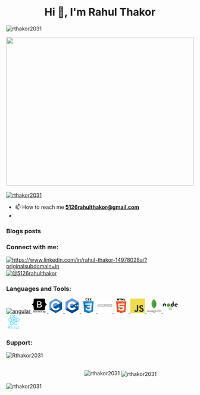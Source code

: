 <h1 align="center">Hi 👋, I'm Rahul Thakor</h1>
<p align="left"> <img src="https://komarev.com/ghpvc/?username=rthakor2031&label=Profile%20views&color=0e75b6&style=flat" alt="rthakor2031" /> </p>

<img src="https://theninehertz.com/wp-content/uploads/2020/06/full-stack-development.gif" style="height:400px;width:100%; margin:auto;" >

<p align="left"> <a href="https://github.com/ryo-ma/github-profile-trophy"><img src="https://github-profile-trophy.vercel.app/?username=rthakor2031" alt="rthakor2031" /></a> </p>

- 📫 How to reach me **5126rahulthakor@gmail.com**
- 

### Blogs posts
<!-- BLOG-POST-LIST:START -->
<!-- BLOG-POST-LIST:END -->

<h3 align="left">Connect with me:</h3>
<p align="left">
<a href="https://linkedin.com/in/https://www.linkedin.com/in/rahul-thakor-14978028a/?originalsubdomain=in" target="blank"><img align="center" src="https://raw.githubusercontent.com/rahuldkjain/github-profile-readme-generator/master/src/images/icons/Social/linked-in-alt.svg" alt="https://www.linkedin.com/in/rahul-thakor-14978028a/?originalsubdomain=in" height="30" width="40" /></a>
<a href="https://medium.com/@5126rahulthakor" target="blank"><img align="center" src="https://raw.githubusercontent.com/rahuldkjain/github-profile-readme-generator/master/src/images/icons/Social/medium.svg" alt="@5126rahulthakor" height="30" width="40" /></a>
</p>

<h3 align="left">Languages and Tools:</h3>
<p align="left"> <a href="https://angular.io" target="_blank" rel="noreferrer"> <img src="https://angular.io/assets/images/logos/angular/angular.svg" alt="angular" width="40" height="40"/> </a> <a href="https://getbootstrap.com" target="_blank" rel="noreferrer"> <img src="https://raw.githubusercontent.com/devicons/devicon/master/icons/bootstrap/bootstrap-plain-wordmark.svg" alt="bootstrap" width="40" height="40"/> </a> <a href="https://www.cprogramming.com/" target="_blank" rel="noreferrer"> <img src="https://raw.githubusercontent.com/devicons/devicon/master/icons/c/c-original.svg" alt="c" width="40" height="40"/> </a> <a href="https://www.w3schools.com/cpp/" target="_blank" rel="noreferrer"> <img src="https://raw.githubusercontent.com/devicons/devicon/master/icons/cplusplus/cplusplus-original.svg" alt="cplusplus" width="40" height="40"/> </a> <a href="https://www.w3schools.com/css/" target="_blank" rel="noreferrer"> <img src="https://raw.githubusercontent.com/devicons/devicon/master/icons/css3/css3-original-wordmark.svg" alt="css3" width="40" height="40"/> </a> <a href="https://expressjs.com" target="_blank" rel="noreferrer"> <img src="https://raw.githubusercontent.com/devicons/devicon/master/icons/express/express-original-wordmark.svg" alt="express" width="40" height="40"/> </a> <a href="https://www.w3.org/html/" target="_blank" rel="noreferrer"> <img src="https://raw.githubusercontent.com/devicons/devicon/master/icons/html5/html5-original-wordmark.svg" alt="html5" width="40" height="40"/> </a> <a href="https://developer.mozilla.org/en-US/docs/Web/JavaScript" target="_blank" rel="noreferrer"> <img src="https://raw.githubusercontent.com/devicons/devicon/master/icons/javascript/javascript-original.svg" alt="javascript" width="40" height="40"/> </a> <a href="https://www.mongodb.com/" target="_blank" rel="noreferrer"> <img src="https://raw.githubusercontent.com/devicons/devicon/master/icons/mongodb/mongodb-original-wordmark.svg" alt="mongodb" width="40" height="40"/> </a> <a href="https://nodejs.org" target="_blank" rel="noreferrer"> <img src="https://raw.githubusercontent.com/devicons/devicon/master/icons/nodejs/nodejs-original-wordmark.svg" alt="nodejs" width="40" height="40"/> </a> <a href="https://reactjs.org/" target="_blank" rel="noreferrer"> <img src="https://raw.githubusercontent.com/devicons/devicon/master/icons/react/react-original-wordmark.svg" alt="react" width="40" height="40"/> </a> </p>

<h3 align="left">Support:</h3>
<p><a href="https://www.buymeacoffee.com/Rthakor2031"> <img align="left" src="https://cdn.buymeacoffee.com/buttons/v2/default-yellow.png" height="50" width="210" alt="Rthakor2031" /></a></p><br><br>

<p><img align="left" src="https://github-readme-stats.vercel.app/api/top-langs?username=rthakor2031&show_icons=true&locale=en&layout=compact" alt="rthakor2031" /></p>

<p>&nbsp;<img align="center" src="https://github-readme-stats.vercel.app/api?username=rthakor2031&show_icons=true&locale=en" alt="rthakor2031" /></p>

<p><img align="center" src="https://github-readme-streak-stats.herokuapp.com/?user=rthakor2031&" alt="rthakor2031" /></p>
